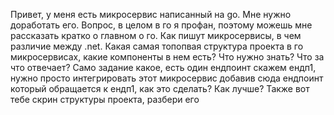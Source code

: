 Привет, у меня есть микросервис написанный на go. 
Мне нужно доработать его.
Вопрос, в целом в го я профан, поэтому можешь мне рассказать кратко о главном о го. 
Как пишут микросервисы, в чем различие между .net. Какая самая топопвая структура проекта в го микросервисах, какие компоненты в нем есть? Что нужно знать? Что за что отвечает?
Само задание какое, есть один ендпоинт скажем ендп1, нужно просто интегрировать этот микросервис добавив сюда ендпоинт который обращается к ендп1, как это сделать? Как лучше? 
Также вот тебе скрин структуры проекта, разбери его
